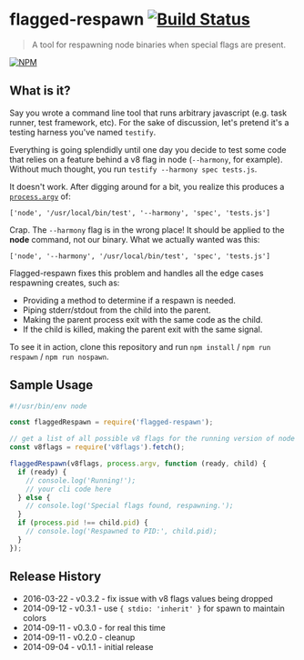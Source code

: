 # flagged-respawn [![Build Status](https://secure.travis-ci.org/js-cli/js-flagged-respawn.svg)](http://travis-ci.org/js-cli/js-flagged-respawn)
> A tool for respawning node binaries when special flags are present.

[![NPM](https://nodei.co/npm/flagged-respawn.png)](https://nodei.co/npm/flagged-respawn/)

## What is it?

Say you wrote a command line tool that runs arbitrary javascript (e.g. task runner, test framework, etc). For the sake of discussion, let's pretend it's a testing harness you've named `testify`.

Everything is going splendidly until one day you decide to test some code that relies on a feature behind a v8 flag in node (`--harmony`, for example).  Without much thought, you run `testify --harmony spec tests.js`.

It doesn't work. After digging around for a bit, you realize this produces a [`process.argv`](http://nodejs.org/docs/latest/api/process.html#process_process_argv) of:

`['node', '/usr/local/bin/test', '--harmony', 'spec', 'tests.js']`

Crap. The `--harmony` flag is in the wrong place! It should be applied to the **node** command, not our binary. What we actually wanted was this:

`['node', '--harmony', '/usr/local/bin/test', 'spec', 'tests.js']`

Flagged-respawn fixes this problem and handles all the edge cases respawning creates, such as:
- Providing a method to determine if a respawn is needed.
- Piping stderr/stdout from the child into the parent.
- Making the parent process exit with the same code as the child.
- If the child is killed, making the parent exit with the same signal.

To see it in action, clone this repository and run `npm install` / `npm run respawn` / `npm run nospawn`.

## Sample Usage

```js
#!/usr/bin/env node

const flaggedRespawn = require('flagged-respawn');

// get a list of all possible v8 flags for the running version of node
const v8flags = require('v8flags').fetch();

flaggedRespawn(v8flags, process.argv, function (ready, child) {
  if (ready) {
    // console.log('Running!');
    // your cli code here
  } else {
    // console.log('Special flags found, respawning.');
  }
  if (process.pid !== child.pid) {
    // console.log('Respawned to PID:', child.pid);
  }
});

```

## Release History

* 2016-03-22 - v0.3.2 - fix issue with v8 flags values being dropped
* 2014-09-12 - v0.3.1 - use `{ stdio: 'inherit' }` for spawn to maintain colors
* 2014-09-11 - v0.3.0 - for real this time
* 2014-09-11 - v0.2.0 - cleanup
* 2014-09-04 - v0.1.1 - initial release
